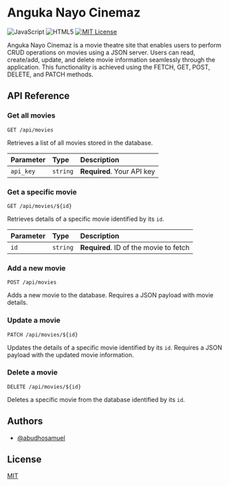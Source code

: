 # Anguka Nayo Cinemaz
![JavaScript](https://img.shields.io/badge/javascript-%23323330.svg?style=for-the-badge&logo=javascript&logoColor=%23F7DF1E)
![HTML5](https://img.shields.io/badge/html5-%23E34F26.svg?style=for-the-badge&logo=html5&logoColor=white)
[![MIT License](https://img.shields.io/badge/License-MIT-green.svg)](https://choosealicense.com/licenses/mit/)

Anguka Nayo Cinemaz is a movie theatre site that enables users to perform CRUD operations on movies using a JSON server. Users can read, create/add, update, and delete movie information seamlessly through the application. This functionality is achieved using the FETCH, GET, POST, DELETE, and PATCH methods.

## API Reference

### Get all movies

```http
GET /api/movies
```

Retrieves a list of all movies stored in the database.

| Parameter | Type     | Description                |
| :-------- | :------- | :------------------------- |
| `api_key` | `string` | **Required**. Your API key |

### Get a specific movie

```http
GET /api/movies/${id}
```

Retrieves details of a specific movie identified by its `id`.

| Parameter | Type     | Description                       |
| :-------- | :------- | :-------------------------------- |
| `id`      | `string` | **Required**. ID of the movie to fetch |

### Add a new movie

```http
POST /api/movies
```

Adds a new movie to the database. Requires a JSON payload with movie details.

### Update a movie

```http
PATCH /api/movies/${id}
```

Updates the details of a specific movie identified by its `id`. Requires a JSON payload with the updated movie information.

### Delete a movie

```http
DELETE /api/movies/${id}
```

Deletes a specific movie from the database identified by its `id`.

## Authors

- [@abudhosamuel](https://www.github.com/abudhosamuel)


## License

[MIT](https://choosealicense.com/licenses/mit/)
